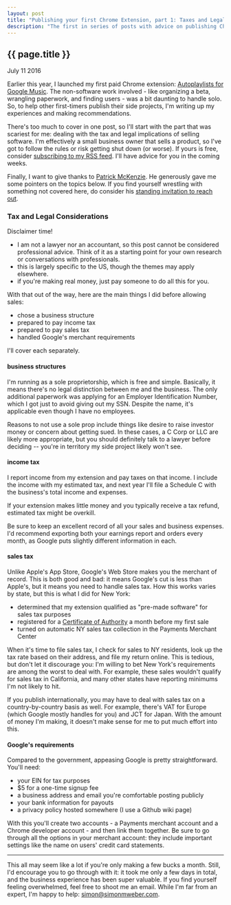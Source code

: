 ```yaml
---
layout: post
title: "Publishing your first Chrome Extension, part 1: Taxes and Legal"
description: "The first in series of posts with advice on publishing Chrome Extensions."
---
```


{{ page.title }}
----------------

<p class="meta">July 11 2016</p>

Earlier this year, I launched my first paid Chrome extension: [Autoplaylists for Google Music](https://autoplaylists.simon.codes/).
The non-software work involved - like organizing a beta, wrangling paperwork, and finding users - was a bit daunting to handle solo.
So, to help other first-timers publish their side projects, I'm writing up my experiences and making recommendations.

There's too much to cover in one post, so I'll start with the part that was scariest for me: dealing with the tax and legal implications of selling software.
I'm effectively a small business owner that sells a product, so I've got to follow the rules or risk getting shut down (or worse).
If yours is free, consider [subscribing to my RSS feed](http://feeds.feedburner.com/SimonWeber).
I'll have advice for you in the coming weeks.

Finally, I want to give thanks to [Patrick McKenzie](http://www.kalzumeus.com/).
He generously gave me some pointers on the topics below.
If you find yourself wrestling with something not covered here, do consider his [standing invitation to reach out](http://www.kalzumeus.com/standing-invitation/).


### Tax and Legal Considerations

Disclaimer time!

* I am not a lawyer nor an accountant, so this post cannot be considered professional advice. Think of it as a starting point for your own research or conversations with professionals.
* this is largely specific to the US, though the themes may apply elsewhere.
* if you're making real money, just pay someone to do all this for you.

With that out of the way, here are the main things I did before allowing sales:

* chose a business structure
* prepared to pay income tax
* prepared to pay sales tax
* handled Google's merchant requirements

I'll cover each separately.

#### business structures

I'm running as a sole proprietorship, which is free and simple.
Basically, it means there's no legal distinction between me and the business.
The only additional paperwork was applying for an Employer Identification Number, which I got just to avoid giving out my SSN.
Despite the name, it's applicable even though I have no employees.

Reasons to not use a sole prop include things like desire to raise investor money or concern about getting sued.
In these cases, a C Corp or LLC are likely more appropriate, but you should definitely talk to a lawyer before deciding -- you're in territory my side project likely won't see.

#### income tax

I report income from my extension and pay taxes on that income.
I include the income with my estimated tax, and next year I'll file a Schedule C with the business's total income and expenses.

If your extension makes little money and you typically receive a tax refund, estimated tax might be overkill.

Be sure to keep an excellent record of all your sales and business expenses.
I'd recommend exporting both your earnings report and orders every month, as Google puts slightly different information in each.

#### sales tax

Unlike Apple's App Store, Google's Web Store makes you the merchant of record.
This is both good and bad: it means Google's cut is less than Apple's, but it means you need to handle sales tax.
How this works varies by state, but this is what I did for New York:

* determined that my extension qualified as "pre-made software" for sales tax purposes
* registered for a [Certificate of Authority](https://www.tax.ny.gov/pubs_and_bulls/tg_bulletins/st/how_to_register_for_nys_sales_tax.htm) a month before my first sale
* turned on automatic NY sales tax collection in the Payments Merchant Center

When it's time to file sales tax, I check for sales to NY residents, look up the tax rate based on their address, and file my return online.
This is tedious, but don't let it discourage you: I'm willing to bet New York's requirements are among the worst to deal with.
For example, these sales wouldn't qualify for sales tax in California, and many other states have reporting minimums I'm not likely to hit.

If you publish internationally, you may have to deal with sales tax on a country-by-country basis as well.
For example, there's VAT for Europe (which Google mostly handles for you) and JCT for Japan.
With the amount of money I'm making, it doesn't make sense for me to put much effort into this.

#### Google's requirements

Compared to the government, appeasing Google is pretty straightforward. You'll need:

* your EIN for tax purposes
* $5 for a one-time signup fee
* a business address and email you're comfortable posting publicly
* your bank information for payouts
* a privacy policy hosted somewhere (I use a Github wiki page)

With this you'll create two accounts - a Payments merchant account and a Chrome developer account - and then link them together.
Be sure to go through all the options in your merchant account: they include important settings like the name on users' credit card statements.

---

This all may seem like a lot if you're only making a few bucks a month.
Still, I'd encourage you to go through with it: it took me only a few days in total, and the business experience has been super valuable.
If you find yourself feeling overwhelmed, feel free to shoot me an email.
While I'm far from an expert, I'm happy to help: <a href="mailto:simon@simonmweber.com">simon@simonmweber.com</a>.
